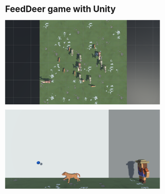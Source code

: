 # FeedDeer game with Unity

![Feed Deer Photo](https://github.com/kayayakup/FeedDeer/blob/master/FeedDeer.PNG?raw=true)

![Get Ball Photo](https://github.com/kayayakup/FeedDeer/blob/master/Get%20Ball.PNG?raw=true)
